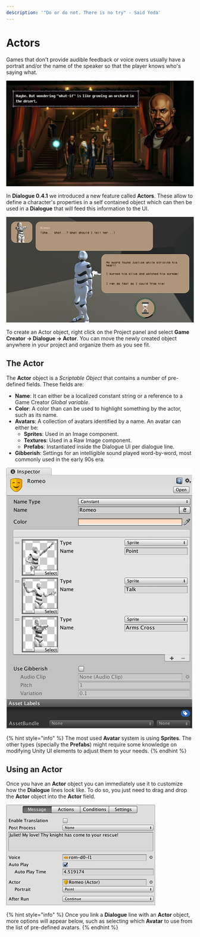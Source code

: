 ```yaml
---
description: '"Do or do not. There is no try" - Said Yoda'
---
```


# Actors

Games that don't provide audible feedback or voice overs usually have a portrait and/or the name of the speaker so that the player knows who's saying what.

![\(Unavowed by WadjetEye Games\)](../../.gitbook/assets/actors-header.png)

In **Dialogue 0.4.1** we introduced a new feature called **Actors**. These allow to define a character's properties in a self contained object which can then be used in a **Dialogue** that will feed this information to the UI.

![\(Example of a Dialogue line with a portrait and the name\)](../../.gitbook/assets/actors-example.jpg)

To create an Actor object, right click on the Project panel and select **Game Creator → Dialogue → Actor**. You can move the newly created object anywhere in your project and organize them as you see fit.

## The Actor

The **Actor** object is a _Scriptable Object_ that contains a number of pre-defined fields. These fields are:

* **Name**: It can either be a localized constant string or a reference to a Game Creator _Global variable_.
* **Color**: A color than can be used to highlight something by the actor, such as its name.
* **Avatars**: A collection of avatars identified by a name. An avatar can either be:
  * **Sprites**: Used in an Image component.
  * **Textures**: Used in a Raw Image component.
  * **Prefabs**: Instantiated inside the Dialogue UI per dialogue line.
* **Gibberish**: Settings for an intelligible sound played word-by-word, most commonly used in the early 90s era.

![\(Example of the Romeo actor, included in the Example scenes\)](../../.gitbook/assets/actor-object.jpg)

{% hint style="info" %}
The most used **Avatar** system is using **Sprites**. The other types \(specially the **Prefabs**\) might require some knowledge on modifying Unity UI elements to adjust them to your needs.
{% endhint %}

## Using an Actor

Once you have an **Actor** object you can immediately use it to customize how the **Dialogue** lines look like. To do so, you just need to drag and drop the **Actor** object into the **Actor** field.

![\(Romeo Actor used in a Dialogue line\)](../../.gitbook/assets/actors-dialogue.jpg)

{% hint style="info" %}
Once you link a **Dialogue** line with an **Actor** object, more options will appear below, such as selecting which **Avatar** to use from the list of pre-defined avatars.
{% endhint %}

